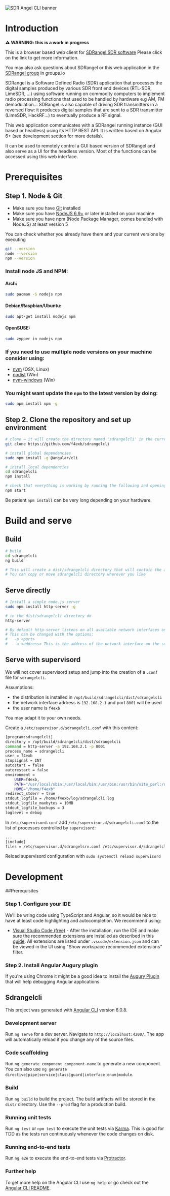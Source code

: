 ![SDR Angel CLI banner](doc/img/sdrangelcli.png)

# Introduction

**&#9888; WARNING: this is a work in progress**

This is a browser based web client for [SDRangel SDR software](https://github.com/f4exb/sdrangel) Please click on the link to get more information.

You may also ask questions about SDRangel or this web application in the [SDRangel group](https://groups.io/g/sdrangel) in groups.io

SDRangel is a Software Defined Radio (SDR) application that processes the digital samples produced by various SDR front end devices (RTL-SDR, LimeSDR, ...) using software running on commodity computers to implement radio processing functions that used to be handled by hardware e.g AM, FM demodulation... SDRangel is also capable of driving SDR transmitters in a reversed flow: it produces digital samples that are sent to a SDR transmitter (LimeSDR, HackRF...) to eventually produce a RF signal.

This web application communicates with a SDRangel running instance (GUI based or headless) using its HTTP REST API. It is written based on Angular 6+ (see development section for more details).

It can be used to remotely control a GUI based version of SDRangel and also serve as a UI for the headless version. Most of the functions can be accessed using this web interface.

# Prerequisites

## Step 1. Node & Git

* Make sure you have [Git](https://www.git-scm.com) installed
* Make sure you have [NodeJS 6.9+](https://nodejs.org/) or later installed on your machine
* Make sure you have npm (Node Package Manager, comes bundled with NodeJS) at least version 5

You can check whether you already have them and your current versions by executing

```bash
git --version
node --version
npm --version
```

### Install node JS and NPM:

#### Arch:
```bash
sudo pacman -S nodejs npm
```

#### Debian/Raspbian/Ubuntu:
```bash
sudo apt-get install nodejs npm
```

#### OpenSUSE:
```bash
sudo zypper in nodejs npm
```

### If you need to use multiple node versions on your machine consider using:

* [nvm](https://github.com/creationix/nvm) (OSX, Linux)
* [nodist](https://github.com/marcelklehr/nodist) (Win)
* [nvm-windows](https://github.com/coreybutler/nvm-windows) (Win)

### You might want update the `npm` to the latest version by doing:

```bash
sudo npm install npm -g
```

## Step 2. Clone the repository and set up environment

```bash
# clone → it will create the directory named 'sdrangelcli' in the current one
git clone https://github.com/f4exb/sdrangelcli

# install global dependencies
sudo npm install -g @angular/cli

# install local dependencies
cd sdrangelcli
npm install

# check that everything is working by running the following and opening http://localhost:4200 in your browser afterwards
npm start
```
Be patient `npm install` can be very long depending on your hardware.

# Build and serve

## Build

```bash
# build
cd sdrangelcli
ng build

# This will create a dist/sdrangelcli directory that will contain the application
# You can copy or move sdrangelcli directory wherever you like

```

## Serve directly

```bash
# Install a simple node.js server
sudo npm install http-server -g

# in the dist/sdrangelcli directory do
http-server

# By default http-server listens on all available network interfaces on port 8080.
# This can be changed with the options:
#   -p <port>
#   -a <address> This is the address of the network interface on the server

```

## Serve with supervisord

We will not cover supervisord setup and jump into the creation of a `.conf` file for `sdrangelcli`.

Assumptions:
  - the distribution is installed in `/opt/build/sdrangelcli/dist/sdrangelcli`
  - the network interface address is `192.168.2.1` and port `8001` will be used
  - the user name is `f4exb`

You may adapt it to your own needs.

Create a `/etc/supervisor.d/sdrangelcli.conf` with this content:

```bash
[program:sdrangelcli]
directory = /opt/build/sdrangelcli/dist/sdrangelcli
command = http-server -a 192.168.2.1 -p 8001
process_name = sdrangelcli
user = f4exb
stopsignal = INT
autostart = false
autorestart = false
environment =
    USER=f4exb,
    PATH="/usr/local/sbin:/usr/local/bin:/usr/bin:/usr/bin/site_perl:/usr/bin/vendor_perl:/usr/bin/core_perl",
    HOME="/home/f4exb"
redirect_stderr = true
stdout_logfile = /home/f4exb/log/sdrangelcli.log
stdout_logfile_maxbytes = 10MB
stdout_logfile_backups = 3
loglevel = debug
```

In `/etc/supervisord.conf` add `/etc/supervisor.d/sdrangelcli.conf` to the list of processes controlled by `supervisord`:

```bash
...
[include]
files = /etc/supervisor.d/sdrangelsrv.conf /etc/supervisor.d/sdrangelcli.conf
```

Reload supervisord configuration with `sudo systemctl reload supervisord`

# Development

##Prerequisites

### Step 1. Configure your IDE

We'll be wring code using TypeScript and Angular, so it would be nice to have at least code highlighting and autocompletion.
We recommend using:

* [Visual Studio Code (free)](https://code.visualstudio.com/Download) - After the installation, run the IDE and make sure the recommended extensions are installed as described in this [guide](https://code.visualstudio.com/docs/editor/extension-gallery#_workspace-recommended-extensions). All extensions are listed under `.vscode/extension.json` and can be viewed in the UI using "Show workspace recommended extensions" filter.

### Step 2. Install Angular Augury plugin

If you're using Chrome it might be a good idea to install the [Augury Plugin](https://augury.angular.io) that will help debugging Angular applications

## Sdrangelcli

This project was generated with [Angular CLI](https://github.com/angular/angular-cli) version 6.0.8.

### Development server

Run `ng serve` for a dev server. Navigate to `http://localhost:4200/`. The app will automatically reload if you change any of the source files.

### Code scaffolding

Run `ng generate component component-name` to generate a new component. You can also use `ng generate directive|pipe|service|class|guard|interface|enum|module`.

### Build

Run `ng build` to build the project. The build artifacts will be stored in the `dist/` directory. Use the `--prod` flag for a production build.

### Running unit tests

Run `ng test` or `npm test` to execute the unit tests via [Karma](https://karma-runner.github.io). This is good for TDD as the tests run continuously whenever the code changes on disk.

### Running end-to-end tests

Run `ng e2e` to execute the end-to-end tests via [Protractor](http://www.protractortest.org/).

### Further help

To get more help on the Angular CLI use `ng help` or go check out the [Angular CLI README](https://github.com/angular/angular-cli/blob/master/README.md).
